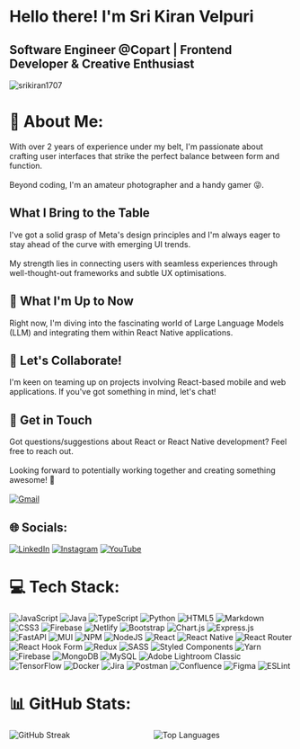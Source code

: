 <h1 align="left">
    Hello there! I'm Sri Kiran Velpuri
<!-- <img align="right" alt="coding" width="400" src="https://c.tenor.com/2uyENRmiUt0AAAAC/coding.gif"> -->
</h1>


<h2 align="left">
    Software Engineer @Copart | Frontend Developer & Creative Enthusiast
</h2>

<p align="left"> 
    <img src="https://komarev.com/ghpvc/?username=srikiran1707&label=Profile%20views&color=0e75b6&style=flat"
    alt="srikiran1707" /> 
</p>



# 💫 About Me:
With over 2 years of experience under my belt, I'm passionate about crafting user interfaces that strike the perfect balance between form and function.<br><br>
Beyond coding, I'm an amateur photographer and a handy gamer 😜.
 
## What I Bring to the Table
I've got a solid grasp of Meta's design principles and I'm always eager to stay ahead of the curve with emerging UI trends.<br><br>
My strength lies in connecting users with seamless experiences through well-thought-out frameworks and subtle UX optimisations.

## 🔭 What I'm Up to Now
Right now, I'm diving into the fascinating world of Large Language Models (LLM) and integrating them within React Native applications.

## 👯 Let's Collaborate!
I'm keen on teaming up on projects involving React-based mobile and web applications. If you've got something in mind, let's chat!

## 💬  Get in Touch
Got questions/suggestions about React or React Native development? Feel free to reach out.<br><br>Looking forward to potentially working together and creating something awesome! 🚀
<br><br>
[![Gmail](https://img.shields.io/badge/Gmail-D14836?style=for-the-badge&logo=gmail&logoColor=white)](mailto:srikianvelpuri@gmail.com)


## 🌐 Socials:
[![LinkedIn](https://img.shields.io/badge/LinkedIn-%230077B5.svg?logo=linkedin&logoColor=white)](https://linkedin.com/in/srikiran-velpuri/)
[![Instagram](https://img.shields.io/badge/Instagram-%23E4405F.svg?logo=Instagram&logoColor=white)](https://instagram.com/alwaysonlens)
[![YouTube](https://img.shields.io/badge/YouTube-%23FF0000.svg?logo=YouTube&logoColor=white)](https://youtube.com/@handygamer17) 

# 💻 Tech Stack:
![JavaScript](https://img.shields.io/badge/javascript-%23323330.svg?style=for-the-badge&logo=javascript&logoColor=%23F7DF1E) ![Java](https://img.shields.io/badge/java-%23ED8B00.svg?style=for-the-badge&logo=openjdk&logoColor=white) ![TypeScript](https://img.shields.io/badge/typescript-%23007ACC.svg?style=for-the-badge&logo=typescript&logoColor=white) ![Python](https://img.shields.io/badge/python-3670A0?style=for-the-badge&logo=python&logoColor=ffdd54) ![HTML5](https://img.shields.io/badge/html5-%23E34F26.svg?style=for-the-badge&logo=html5&logoColor=white) ![Markdown](https://img.shields.io/badge/markdown-%23000000.svg?style=for-the-badge&logo=markdown&logoColor=white) ![CSS3](https://img.shields.io/badge/css3-%231572B6.svg?style=for-the-badge&logo=css3&logoColor=white) ![Firebase](https://img.shields.io/badge/firebase-%23039BE5.svg?style=for-the-badge&logo=firebase) ![Netlify](https://img.shields.io/badge/netlify-%23000000.svg?style=for-the-badge&logo=netlify&logoColor=#00C7B7) ![Bootstrap](https://img.shields.io/badge/bootstrap-%238511FA.svg?style=for-the-badge&logo=bootstrap&logoColor=white) ![Chart.js](https://img.shields.io/badge/chart.js-F5788D.svg?style=for-the-badge&logo=chart.js&logoColor=white) ![Express.js](https://img.shields.io/badge/express.js-%23404d59.svg?style=for-the-badge&logo=express&logoColor=%2361DAFB) ![FastAPI](https://img.shields.io/badge/FastAPI-005571?style=for-the-badge&logo=fastapi) ![MUI](https://img.shields.io/badge/MUI-%230081CB.svg?style=for-the-badge&logo=mui&logoColor=white) ![NPM](https://img.shields.io/badge/NPM-%23CB3837.svg?style=for-the-badge&logo=npm&logoColor=white) ![NodeJS](https://img.shields.io/badge/node.js-6DA55F?style=for-the-badge&logo=node.js&logoColor=white) ![React](https://img.shields.io/badge/react-%2320232a.svg?style=for-the-badge&logo=react&logoColor=%2361DAFB) ![React Native](https://img.shields.io/badge/react_native-%2320232a.svg?style=for-the-badge&logo=react&logoColor=%2361DAFB) ![React Router](https://img.shields.io/badge/React_Router-CA4245?style=for-the-badge&logo=react-router&logoColor=white) ![React Hook Form](https://img.shields.io/badge/React%20Hook%20Form-%23EC5990.svg?style=for-the-badge&logo=reacthookform&logoColor=white) ![Redux](https://img.shields.io/badge/redux-%23593d88.svg?style=for-the-badge&logo=redux&logoColor=white) ![SASS](https://img.shields.io/badge/SASS-hotpink.svg?style=for-the-badge&logo=SASS&logoColor=white) ![Styled Components](https://img.shields.io/badge/styled--components-DB7093?style=for-the-badge&logo=styled-components&logoColor=white) ![Yarn](https://img.shields.io/badge/yarn-%232C8EBB.svg?style=for-the-badge&logo=yarn&logoColor=white) ![Firebase](https://img.shields.io/badge/Firebase-039BE5?style=for-the-badge&logo=Firebase&logoColor=white) ![MongoDB](https://img.shields.io/badge/MongoDB-%234ea94b.svg?style=for-the-badge&logo=mongodb&logoColor=white) ![MySQL](https://img.shields.io/badge/mysql-%2300000f.svg?style=for-the-badge&logo=mysql&logoColor=white) ![Adobe Lightroom Classic](https://img.shields.io/badge/Adobe%20Lightroom%20Classic-31A8FF.svg?style=for-the-badge&logo=Adobe%20Lightroom%20Classic&logoColor=white) ![TensorFlow](https://img.shields.io/badge/TensorFlow-%23FF6F00.svg?style=for-the-badge&logo=TensorFlow&logoColor=white) ![Docker](https://img.shields.io/badge/docker-%230db7ed.svg?style=for-the-badge&logo=docker&logoColor=white) ![Jira](https://img.shields.io/badge/jira-%230A0FFF.svg?style=for-the-badge&logo=jira&logoColor=white) ![Postman](https://img.shields.io/badge/Postman-FF6C37?style=for-the-badge&logo=postman&logoColor=white) ![Confluence](https://img.shields.io/badge/confluence-%23172BF4.svg?style=for-the-badge&logo=confluence&logoColor=white) ![Figma](https://img.shields.io/badge/figma-%23F24E1E.svg?style=for-the-badge&logo=figma&logoColor=white) ![ESLint](https://img.shields.io/badge/ESLint-4B3263?style=for-the-badge&logo=eslint&logoColor=white)

# 📊 GitHub Stats:

<div style="display: flex; justify-content: space-around;">
    <img src="https://github-readme-streak-stats.herokuapp.com/?user=srikiran1707&theme=dark&hide_border=false" alt="GitHub Streak" style="flex: 1; margin-right: 10px;">
    <img src="https://github-readme-stats.vercel.app/api/top-langs/?username=srikiran1707&theme=dark&hide_border=false&include_all_commits=false&count_private=false&layout=compact" alt="Top Languages" style="flex: 1;">
</div>



